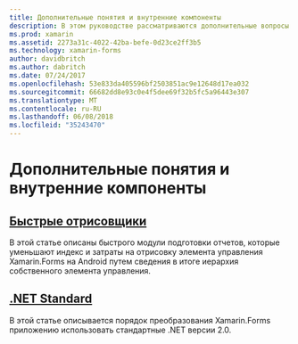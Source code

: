 ```yaml
---
title: Дополнительные понятия и внутренние компоненты
description: В этом руководстве рассматриваются дополнительные вопросы и внутренние компоненты для Xamarin.Forms. В настоящее время он содержит статьи, посвященные быстрого модулей подготовки отчетов и .NET Standard.
ms.prod: xamarin
ms.assetid: 2273a31c-4022-42ba-befe-0d23ce2ff3b5
ms.technology: xamarin-forms
author: davidbritch
ms.author: dabritch
ms.date: 07/24/2017
ms.openlocfilehash: 53e833da405596bf2503851ac9e12648d17ea032
ms.sourcegitcommit: 66682dd8e93c0e4f5dee69f32b5fc5a96443e307
ms.translationtype: MT
ms.contentlocale: ru-RU
ms.lasthandoff: 06/08/2018
ms.locfileid: "35243470"
---
```

# <a name="advanced-concepts--internals"></a>Дополнительные понятия и внутренние компоненты

## <a name="fast-renderersfast-renderersmd"></a>[Быстрые отрисовщики](fast-renderers.md)

В этой статье описаны быстрого модули подготовки отчетов, которые уменьшают индекс и затраты на отрисовку элемента управления Xamarin.Forms на Android путем сведения в итоге иерархия собственного элемента управления.

## <a name="net-standardnet-standardmd"></a>[.NET Standard](net-standard.md)

В этой статье описывается порядок преобразования Xamarin.Forms приложению использовать стандартные .NET версии 2.0.
